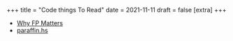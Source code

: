 +++
title = "Code things To Read"
date = 2021-11-11
draft = false
[extra]
+++

- [Why FP Matters](https://www.cs.kent.ac.uk/people/staff/dat/miranda/whyfp90.pdf)
- [paraffin.hs](https://gist.github.com/acolyer/4e451d39acb7aae97763)
